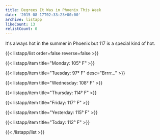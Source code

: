 ```yaml
---
title: Degrees It Was in Phoenix This Week
date: '2015-08-17T02:33:23+00:00'
archive: listapp
likeCount: 13
relistCount: 0
---
```


It's always hot in the summer in Phoenix but 117 is a special kind of hot.

<!--more-->

{{< listapp/list order=false reverse=false >}}

   {{< listapp/item title="Monday: 105° F" >}}

   {{< listapp/item title="Tuesday: 97° F"
      desc="Brrrr…" >}}

   {{< listapp/item title="Wednesday: 108° F" >}}

   {{< listapp/item title="Thursday: 114° F" >}}

   {{< listapp/item title="Friday: 117° F" >}}

   {{< listapp/item title="Yesterday: 115° F" >}}

   {{< listapp/item title="Today: 112° F" >}}

{{< /listapp/list >}}
